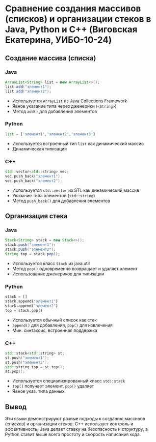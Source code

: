 # Сравнение создания массивов (списков) и организации стеков в Java, Python и C++ (Виговская Екатерина, УИБО-10-24)
## Создание массива (списка)
### Java
```java
ArrayList<String> list = new ArrayList<>();
list.add("элемент1");
list.add("элемент2");
```
- Используется `ArrayList` из Java Collections Framework
- Явное указание типа через дженерики (`<String>`)
- Метод `add()` для добавления элементов

### Python
```py
list = ['элемент1','элемент2','элемент3']
```
- Используется встроенный тип `list` как динамический массив
- Динамическая типизация 

### C++
```cpp
std::vector<std::string> vec;
vec.push_back("элемент1");
vec.push_back("элемент2");
```
- Используется `std::vector` из STL как динамический массив
- Указание типа элементов (`std::string`)
- Метод `push_back()` для добавления элементов
## Организация стека
### Java
```java
Stack<String> stack = new Stack<>();
stack.push("элемент1");
stack.push("элемент2");
String top = stack.pop();
```
- Используется класс `Stack` из java.util
- Метод `pop()` одновременно возвращает и удаляет элемент
- Использование дженериков для типизации
### Python
```py
stack = []
stack.append("элемент1")
stack.append("элемент2")
top = stack.pop()
```
- Используется обычный список как стек
- `append()` для добавления, `pop()` для извлечения
- Мин. синтаксис, встроенная поддержка
### C++
```cpp
std::stack<std::string> st;
st.push("элемент1");
st.push("элемент2");
std::string top = st.top();
st.pop();
```
- Используется специализированный класс `std::stack`
- `top()` получает элемент, `pop()` удаляет
- Явное указ. типа данных
## Вывод
Эти языки демонстрируют разные подходы к созданию массивов (списков) и организации стеков. C++ использует контроль и эффективность, Java делает ставку на безопасность и структуру, а Python ставит выше всего простоту и скорость написания кода. 

